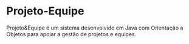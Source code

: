 # Projeto-Equipe
Projeto&amp;Equipe é um sistema desenvolvido em Java com Orientação a Objetos para apoiar a gestão de projetos e equipes.
